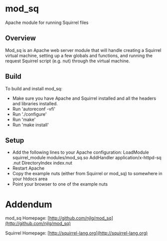 # mod_sq

Apache module for running Squirrel files

## Overview

Mod_sq is an Apache web server module that will handle creating a Squirrel
virtual machine, setting up a few globals and functions, and running the
request Squirrel script (e.g. nut) through the virtual machine.

## Build

To build and install mod_sq:

* Make sure you have Apache and Squirrel installed and all the headers and libraries installed.
* Run 'autoreconf -vfi'
* Run './configure'
* Run 'make'
* Run 'make install'

## Setup

* Add the following lines to your Apache configuration:
        LoadModule squirrel_module modules/mod_sq.so
        <IfModule mod_mime.c>
           AddHandler application/x-httpd-sq .nut
        </IfModule>
        DirectoryIndex index.nut
* Restart Apache
* Copy the example nuts (either from Squirrel or mod_sq) to somewhere in your htdocs area
* Point your browser to one of the example nuts

# Addendum

mod_sq Homepage: [http://github.com/njlg/mod_sq](http://github.com/njlg/mod_sq)

Squirrel Homepage: [http://squirrel-lang.org](http://squirrel-lang.org)
